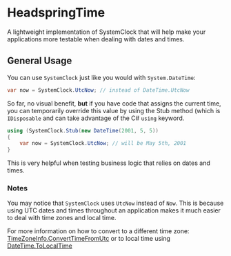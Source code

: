 # HeadspringTime

A lightweight implementation of SystemClock that will help make your applications more testable when dealing with dates and times.

## General Usage

You can use `SystemClock` just like you would with `System.DateTime`:

```csharp
var now = SystemClock.UtcNow; // instead of DateTime.UtcNow
```
    
So far, no visual benefit, **but** if you have code that assigns the current time, you can temporarily override this value by using the Stub method (which is `IDisposable` and can take advantage of the C# `using` keyword.

```csharp
using (SystemClock.Stub(new DateTime(2001, 5, 5))
{
    var now = SystemClock.UtcNow; // will be May 5th, 2001
}
```

This is very helpful when testing business logic that relies on dates and times.

### Notes

You may notice that `SystemClock` uses `UtcNow` instead of `Now`. This is because using UTC dates and times throughout an application makes it much easier to deal with time zones and local time.

For more information on how to convert to a different time zone: [TimeZoneInfo.ConvertTimeFromUtc](http://msdn.microsoft.com/en-us/library/system.timezoneinfo.converttimefromutc.aspx) or to local time using [DateTime.ToLocalTime](http://msdn.microsoft.com/en-us/library/system.datetime.tolocaltime.aspx)
